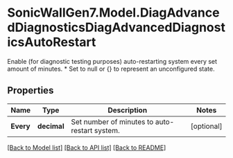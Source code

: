 # SonicWallGen7.Model.DiagAdvancedDiagnosticsDiagAdvancedDiagnosticsAutoRestart
Enable (for diagnostic testing purposes) auto-restarting system every set amount of minutes. * Set to null or {} to represent  an unconfigured state.

## Properties

Name | Type | Description | Notes
------------ | ------------- | ------------- | -------------
**Every** | **decimal** | Set number of minutes to auto-restart system. | [optional] 

[[Back to Model list]](../README.md#documentation-for-models) [[Back to API list]](../README.md#documentation-for-api-endpoints) [[Back to README]](../README.md)

